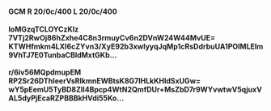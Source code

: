 #### GCM R 20/0c/400 L 20/0c/400
**loMGzqTCLOYCzKlz**<br/>**7VTj2RwOj86hZxhe4C8n3rmuyCv6n2DVnW24W44MvUE=**<br/>**KTWHfmkm4LXl6cZYvn3/XyE92b3xwlyyqJqMp1cRsDdrbuUA1POlMLElm9VhTJ7E0TunbaCBldMxtGKb...**<br/><br/>
**r/6iv56MQpdmupEM**<br/>**RP2Sr26DThIeerVsRlkmnEWBtsK8G7lHLkKHldSxUGw=**<br/>**wY5pEemU5TyBD8ZlI4Bpcp4WtN2QmfDUr+MsZbD7r9WYvwtwV5qjuxVAL5dyPjEcaRZPBBBkHVdi55Ko...**